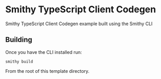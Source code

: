 # Smithy TypeScript Client Codegen
Smithy TypeScript Client Codegen example built using the Smithy CLI

## Building
Once you have the CLI installed run: 
```console
smithy build
```
From the root of this template directory.

